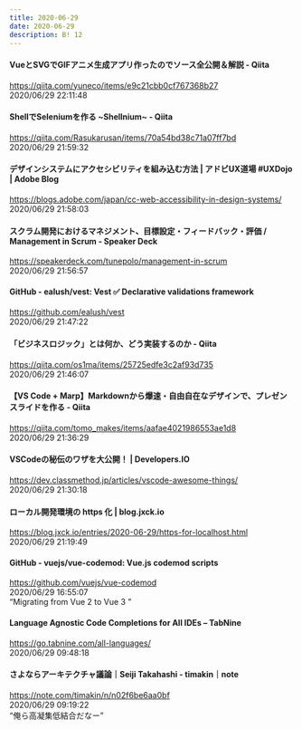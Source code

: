 ```yaml
---
title: 2020-06-29
date: 2020-06-29
description: B! 12
---
```


#### VueとSVGでGIFアニメ生成アプリ作ったのでソース全公開＆解説 - Qiita
https://qiita.com/yuneco/items/e9c21cbb0cf767368b27<br>
2020/06/29 22:11:48<br>


#### ShellでSeleniumを作る ~Shellnium~ - Qiita
https://qiita.com/Rasukarusan/items/70a54bd38c71a07ff7bd<br>
2020/06/29 21:59:32<br>


#### デザインシステムにアクセシビリティを組み込む方法 | アドビUX道場 #UXDojo | Adobe Blog
https://blogs.adobe.com/japan/cc-web-accessibility-in-design-systems/<br>
2020/06/29 21:58:03<br>


#### スクラム開発におけるマネジメント、目標設定・フィードバック・評価 / Management in Scrum - Speaker Deck
https://speakerdeck.com/tunepolo/management-in-scrum<br>
2020/06/29 21:56:57<br>


#### GitHub - ealush/vest: Vest ✅ Declarative validations framework
https://github.com/ealush/vest<br>
2020/06/29 21:47:22<br>


#### 「ビジネスロジック」とは何か、どう実装するのか - Qiita
https://qiita.com/os1ma/items/25725edfe3c2af93d735<br>
2020/06/29 21:46:07<br>


#### 【VS Code + Marp】Markdownから爆速・自由自在なデザインで、プレゼンスライドを作る - Qiita
https://qiita.com/tomo_makes/items/aafae4021986553ae1d8<br>
2020/06/29 21:36:29<br>


#### VSCodeの秘伝のワザを大公開！ | Developers.IO
https://dev.classmethod.jp/articles/vscode-awesome-things/<br>
2020/06/29 21:30:18<br>


#### ローカル開発環境の https 化 | blog.jxck.io
https://blog.jxck.io/entries/2020-06-29/https-for-localhost.html<br>
2020/06/29 21:19:49<br>


#### GitHub - vuejs/vue-codemod: Vue.js codemod scripts
https://github.com/vuejs/vue-codemod<br>
2020/06/29 16:55:07<br>
“Migrating from Vue 2 to Vue 3 ”


#### Language Agnostic Code Completions for All IDEs – TabNine
https://go.tabnine.com/all-languages/<br>
2020/06/29 09:48:18<br>


#### さよならアーキテクチャ議論｜Seiji Takahashi - timakin｜note
https://note.com/timakin/n/n02f6be6aa0bf<br>
2020/06/29 09:19:22<br>
“俺ら高凝集低結合だなー”



